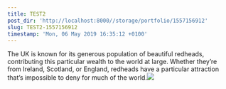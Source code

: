 ```yaml
---
title: TEST2
post_dir: 'http://localhost:8000//storage/portfolio/1557156912'
slug: TEST2-1557156912
timestamp: 'Mon, 06 May 2019 16:35:12 +0100'
---
```

The UK is known for its generous population of beautiful redheads, contributing this particular wealth to the world at large. Whether they’re from Ireland, Scotland, or England, redheads have a particular attraction that’s impossible to deny for much of the world.![](/storage/images/portfolio-imagesimg-4upcq43i8y.png)